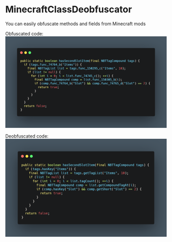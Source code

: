 # MinecraftClassDeobfuscator
You can easily obfuscate methods and fields from Minecraft mods

Obfuscated code:
![obf](/obf.png)

Deobfuscated code:
![deobf](/deobf.png)
